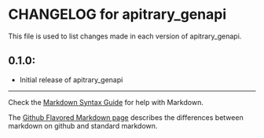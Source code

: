 # CHANGELOG for apitrary_genapi

This file is used to list changes made in each version of apitrary_genapi.

## 0.1.0:

* Initial release of apitrary_genapi

- - -
Check the [Markdown Syntax Guide](http://daringfireball.net/projects/markdown/syntax) for help with Markdown.

The [Github Flavored Markdown page](http://github.github.com/github-flavored-markdown/) describes the differences between markdown on github and standard markdown.
